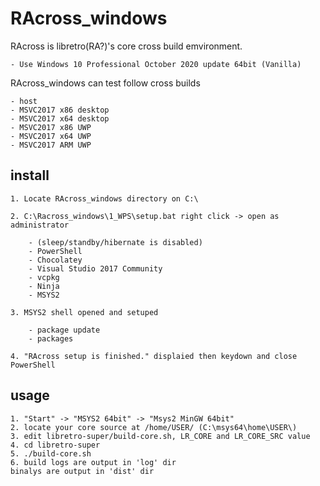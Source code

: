RAcross_windows
===============

RAcross is libretro(RA?)'s core cross build emvironment.

	- Use Windows 10 Professional October 2020 update 64bit (Vanilla)

RAcross_windows can test follow cross builds

	- host
	- MSVC2017 x86 desktop
	- MSVC2017 x64 desktop
	- MSVC2017 x86 UWP
	- MSVC2017 x64 UWP
	- MSVC2017 ARM UWP

install
-------

	1. Locate RAcross_windows directory on C:\

	2. C:\Racross_windows\1_WPS\setup.bat right click -> open as administrator

		- (sleep/standby/hibernate is disabled)
		- PowerShell
		- Chocolatey
		- Visual Studio 2017 Community
		- vcpkg
		- Ninja
		- MSYS2

	3. MSYS2 shell opened and setuped

		- package update
		- packages

	4. "RAcross setup is finished." displaied then keydown and close PowerShell

usage
-----

	1. "Start" -> "MSYS2 64bit" -> "Msys2 MinGW 64bit"
	2. locate your core source at /home/USER/ (C:\msys64\home\USER\)
	3. edit libretro-super/build-core.sh, LR_CORE and LR_CORE_SRC value
	4. cd libretro-super
	5. ./build-core.sh
	6. build logs are output in 'log' dir  
	binalys are output in 'dist' dir


